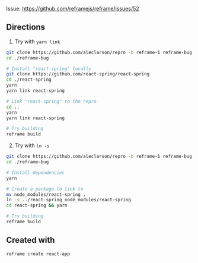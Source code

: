 Issue: https://github.com/reframejs/reframe/issues/52

## Directions

1. Try with `yarn link`

```sh
git clone https://github.com/aleclarson/repro -b reframe-1 reframe-bug
cd ./reframe-bug

# Install "react-spring" locally
git clone https://github.com/react-spring/react-spring
cd ./react-spring
yarn
yarn link react-spring

# Link "react-spring" to the repro
cd ..
yarn
yarn link react-spring

# Try building
reframe build
```

2. Try with `ln -s`

```sh
git clone https://github.com/aleclarson/repro -b reframe-1 reframe-bug
cd ./reframe-bug

# Install dependencies
yarn

# Create a package to link to
mv node_modules/react-spring .
ln -s ../react-spring node_modules/react-spring
cd react-spring && yarn

# Try building
reframe build
```

## Created with

```sh
reframe create react-app
```
